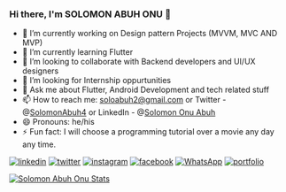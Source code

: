### Hi there, I'm SOLOMON ABUH ONU 👋

- 🔭 I’m currently working on Design pattern Projects (MVVM, MVC AND MVP)
- 🌱 I’m currently learning Flutter
- 👯 I’m looking to collaborate with Backend developers and UI/UX designers
- 🤔 I’m looking for Internship oppurtunities 
- 💬 Ask me about Flutter, Android Development and tech related stuff 
- 📫 How to reach me: soloabuh2@gmail.com or Twitter - @[SolomonAbuh4](https://twitter.com/SolomonAbuh4) or LinkedIn - @[Solomon Onu Abuh ](https://www.linkedin.com/in/solomon-abuh/)
- 😄 Pronouns: he/his
- ⚡ Fun fact: I will choose a programming tutorial over a movie any day any time.

[![linkedin](https://img.shields.io/badge/linkedin-0A66C2?style=for-the-badge&logo=linkedin&logoColor=white)](www.linkedin.com/in/solomon-abuh)
[![twitter](https://img.shields.io/badge/twitter-1DA1F2?style=for-the-badge&logo=twitter&logoColor=white)](https://twitter.com/uyitech1)
[![instagram](https://img.shields.io/badge/instagram-1DA1F2?style=for-the-badge&logo=instagram&logoColor=white)](https://www.instagram.com/uyitech1)
[![facebook](https://img.shields.io/badge/facebook-1DA1F2?style=for-the-badge&logo=facebook&logoColor=white)](https://fb.com/uyi.banks.73)
[![WhatsApp](https://img.shields.io/badge/WhatsApp-25D366?style=for-the-badge&logo=whatsapp&logoColor=white)](https://wa.me/2348057421760)
[![portfolio](https://img.shields.io/badge/my_portfolio-000?style=for-the-badge&logo=ko-fi&logoColor=white)](http://uyitech.netlify.app/)

[![Solomon Abuh Onu Stats](https://github-readme-stats.vercel.app/api?username=SolomonAbuh&show_icons=true&theme=omni)](https://github.com/SolomonAbuh/github-readme-stats )

